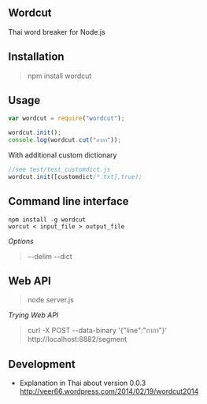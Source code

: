 ## Wordcut

Thai word breaker for Node.js

## Installation

> npm install wordcut

## Usage

```javascript
var wordcut = require("wordcut");

wordcut.init();
console.log(wordcut.cut("กากา"));
```

With additional custom dictionary

```javascript
//see test/test_customdict.js
wordcut.init([customdict/*.txt],true);
```

## Command line interface

```
npm install -g wordcut
worcut < input_file > output_file
```

*Options*

> --delim
> --dict

## Web API

> node server.js

*Trying Web API*

> curl -X POST --data-binary '{"line":"กากา"}' http://localhost:8882/segment

## Development

- Explanation in Thai about version 0.0.3 http://veer66.wordpress.com/2014/02/19/wordcut2014